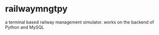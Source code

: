 # railwaymngtpy
a terminal based railway management simulator. works on the backend of Python and MySQL
